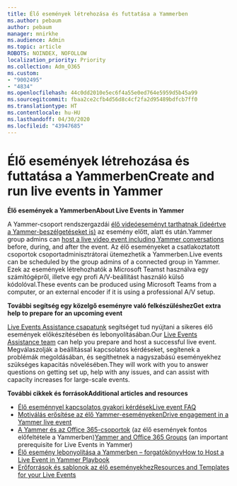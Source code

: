 ```yaml
---
title: Élő események létrehozása és futtatása a Yammerben
ms.author: pebaum
author: pebaum
manager: mnirkhe
ms.audience: Admin
ms.topic: article
ROBOTS: NOINDEX, NOFOLLOW
localization_priority: Priority
ms.collection: Adm_O365
ms.custom:
- "9002495"
- "4834"
ms.openlocfilehash: 44c0dd2010e5ec6f4a55e0ed764e5959d5b45a99
ms.sourcegitcommit: fbaa2ce2cfb4d56d8c4cf2fa2d95489bdfcb7ff0
ms.translationtype: HT
ms.contentlocale: hu-HU
ms.lasthandoff: 04/30/2020
ms.locfileid: "43947685"
---
```

# <a name="create-and-run-live-events-in-yammer"></a><span data-ttu-id="39589-102">Élő események létrehozása és futtatása a Yammerben</span><span class="sxs-lookup"><span data-stu-id="39589-102">Create and run live events in Yammer</span></span>

<span data-ttu-id="39589-103">**Élő események a Yammerben**</span><span class="sxs-lookup"><span data-stu-id="39589-103">**About Live Events in Yammer**</span></span>

<span data-ttu-id="39589-104">A Yammer-csoport rendszergazdái [élő videóeseményt tarthatnak (ideértve a Yammer-beszélgetéseket is)](https://docs.microsoft.com/yammer/manage-yammer-groups/yammer-live-events) az esemény előtt, alatt és után.</span><span class="sxs-lookup"><span data-stu-id="39589-104">Yammer group admins can [host a live video event including Yammer conversations](https://docs.microsoft.com/yammer/manage-yammer-groups/yammer-live-events) before, during, and after the event.</span></span> <span data-ttu-id="39589-105">Az élő eseményeket a csatlakoztatott csoportok csoportadminisztrátorai ütemezhetik a Yammerben.</span><span class="sxs-lookup"><span data-stu-id="39589-105">Live events can be scheduled by the group admins of a connected group in Yammer.</span></span> <span data-ttu-id="39589-106">Ezek az események létrehozhatók a Microsoft Teamst használva egy számítógépről, illetve egy profi A/V-beállítást használó külső kódolóval.</span><span class="sxs-lookup"><span data-stu-id="39589-106">These events can be produced using Microsoft Teams from a computer, or an external encoder if it is using a professional A/V setup.</span></span>

<span data-ttu-id="39589-107">**További segítség egy közelgő eseményre való felkészüléshez**</span><span class="sxs-lookup"><span data-stu-id="39589-107">**Get extra help to prepare for an upcoming event**</span></span>

<span data-ttu-id="39589-108">[Live Events Assistance csapatunk](https://aka.ms/AA87gbh) segítséget tud nyújtani a sikeres élő események előkészítésében és lebonyolításában.</span><span class="sxs-lookup"><span data-stu-id="39589-108">Our [Live Events Assistance team](https://aka.ms/AA87gbh) can help you prepare and host a successful live event.</span></span> <span data-ttu-id="39589-109">Megválaszolják a beállítással kapcsolatos kérdéseket, segítenek a problémák megoldásában, és segíthetnek a nagyszabású eseményekhez szükséges kapacitás növelésében.</span><span class="sxs-lookup"><span data-stu-id="39589-109">They will work with you to answer questions on getting set up, help with any issues, and can assist with capacity increases for large-scale events.</span></span>

<span data-ttu-id="39589-110">**További cikkek és források**</span><span class="sxs-lookup"><span data-stu-id="39589-110">**Additional articles and resources**</span></span>

- [<span data-ttu-id="39589-111">Élő eseménnyel kapcsolatos gyakori kérdések</span><span class="sxs-lookup"><span data-stu-id="39589-111">Live event FAQ</span></span>](https://support.office.com/article/43bbd59d-a734-4c8f-923d-6a239d137d34)
- [<span data-ttu-id="39589-112">Motiválás erősítése az élő Yammer-eseményeken</span><span class="sxs-lookup"><span data-stu-id="39589-112">Drive engagement in a Yammer live event</span></span>](https://support.office.com/article/drive-engagement-in-a-yammer-live-event-c0244ad8-6dcb-419c-add9-2e4a00543412?ui=en-US&rs=en-US&ad=US)
- <span data-ttu-id="39589-113">[A Yammer és az Office 365-csoportok](https://docs.microsoft.com/yammer/manage-yammer-groups/yammer-and-office-365-groups) (az élő események fontos előfeltétele a Yammerben)</span><span class="sxs-lookup"><span data-stu-id="39589-113">[Yammer and Office 365 Groups](https://docs.microsoft.com/yammer/manage-yammer-groups/yammer-and-office-365-groups) (an important prerequisite for Live Events in Yammer)</span></span>
- [<span data-ttu-id="39589-114">Élő esemény lebonyolítása a Yammerben – forgatókönyv</span><span class="sxs-lookup"><span data-stu-id="39589-114">How to Host a Live Event in Yammer Playbook</span></span>](https://aka.ms/LiveEventsinYammerplaybook)
- [<span data-ttu-id="39589-115">Erőforrások és sablonok az élő eseményekhez</span><span class="sxs-lookup"><span data-stu-id="39589-115">Resources and Templates for your Live Events</span></span>](https://aka.ms/LiveEventYammerTemplates)
